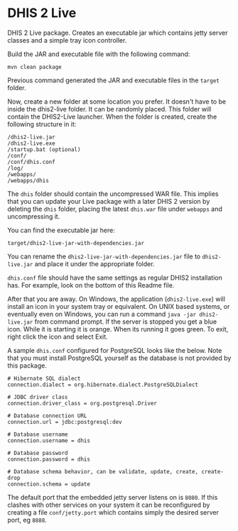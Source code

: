 # DHIS 2 Live

DHIS 2 Live package. Creates an executable jar which contains jetty server classes
and a simple tray icon controller. 

Build the JAR and executable file with the following command:

```
mvn clean package
```
Previous command generated the JAR and executable files in the `target` folder.

Now, create a new folder at some location you prefer. It doesn't have to be inside the dhis2-live folder. It can be randomly placed. This folder will contain the DHIS2-Live launcher. When the folder is created, create the following structure in it:

```
/dhis2-live.jar
/dhis2-live.exe
/startup.bat (optional)
/conf/
/conf/dhis.conf
/log/
/webapps/
/webapps/dhis
```

The `dhis` folder should contain the uncompressed WAR file. This implies that you can update your Live package with a later DHIS 2 version by deleting the `dhis` folder, placing the latest `dhis.war` file under `webapps` and uncompressing it.

You can find the executable jar here:

```
target/dhis2-live-jar-with-dependencies.jar
```

You can rename the `dhis2-live-jar-with-dependencies.jar` file to `dhis2-live.jar` and place it under the appropriate folder.

`dhis.conf` file should have the same settings as regular DHIS2 installation has. For example, look on the bottom of this Readme file.


After that you are away. On Windows, the application (`dhis2-live.exe`) will install an icon in your
system tray or equivalent. On UNIX based systems, or eventually even on Windows, you can run a command `java -jar dhis2-live.jar` from command prompt. If the server is stopped you get a blue icon. While it is starting it is orange. When its running it goes green. To exit, right click the icon and select Exit.

A sample `dhis.conf` configured for PostgreSQL looks like the below. Note that you
must install PostgreSQL yourself as the database is not provided by this package.

```
# Hibernate SQL dialect
connection.dialect = org.hibernate.dialect.PostgreSQLDialect

# JDBC driver class
connection.driver_class = org.postgresql.Driver

# Database connection URL
connection.url = jdbc:postgresql:dev

# Database username
connection.username = dhis

# Database password
connection.password = dhis

# Database schema behavior, can be validate, update, create, create-drop
connection.schema = update
```

The default port that the embedded jetty server listens on is `8080`.  If this
clashes with other services on your system it can be reconfigured by creating a
file `conf/jetty.port` which contains simply the desired server port, eg `8888`.
